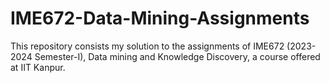 # IME672-Data-Mining-Assignments
This repository consists my solution to the assignments of IME672 (2023-2024 Semester-I), Data mining and Knowledge Discovery, a course offered at IIT Kanpur.
